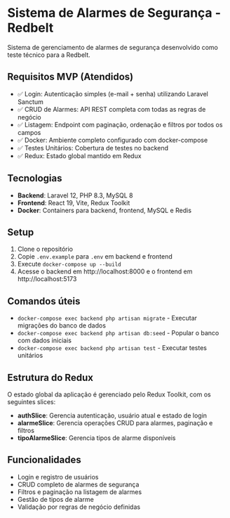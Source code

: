 # Sistema de Alarmes de Segurança - Redbelt

Sistema de gerenciamento de alarmes de segurança desenvolvido como teste técnico para a Redbelt.

## Requisitos MVP (Atendidos)

- ✅ Login: Autenticação simples (e-mail + senha) utilizando Laravel Sanctum
- ✅ CRUD de Alarmes: API REST completa com todas as regras de negócio
- ✅ Listagem: Endpoint com paginação, ordenação e filtros por todos os campos
- ✅ Docker: Ambiente completo configurado com docker-compose
- ✅ Testes Unitários: Cobertura de testes no backend
- ✅ Redux: Estado global mantido em Redux

## Tecnologias

- **Backend**: Laravel 12, PHP 8.3, MySQL 8
- **Frontend**: React 19, Vite, Redux Toolkit
- **Docker**: Containers para backend, frontend, MySQL e Redis

## Setup

1. Clone o repositório
2. Copie `.env.example` para `.env` em backend e frontend
3. Execute `docker-compose up --build`
4. Acesse o backend em http://localhost:8000 e o frontend em http://localhost:5173

## Comandos úteis

- `docker-compose exec backend php artisan migrate` - Executar migrações do banco de dados
- `docker-compose exec backend php artisan db:seed` - Popular o banco com dados iniciais
- `docker-compose exec backend php artisan test` - Executar testes unitários

## Estrutura do Redux

O estado global da aplicação é gerenciado pelo Redux Toolkit, com os seguintes slices:

- **authSlice**: Gerencia autenticação, usuário atual e estado de login
- **alarmeSlice**: Gerencia operações CRUD para alarmes, paginação e filtros
- **tipoAlarmeSlice**: Gerencia tipos de alarme disponíveis

## Funcionalidades

- Login e registro de usuários
- CRUD completo de alarmes de segurança
- Filtros e paginação na listagem de alarmes
- Gestão de tipos de alarme
- Validação por regras de negócio definidas